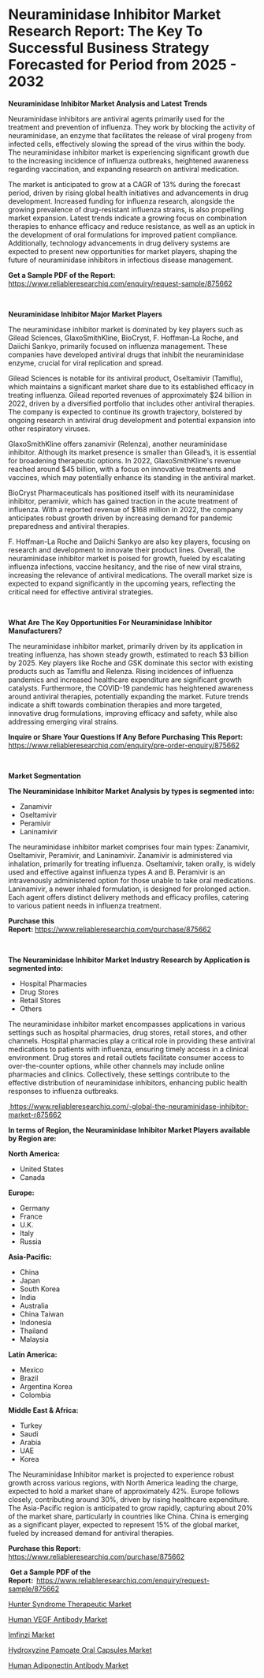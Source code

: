 <p><h1>Neuraminidase Inhibitor Market Research Report: The Key To Successful Business Strategy Forecasted for Period from 2025 - 2032</h1></p><p><strong>Neuraminidase Inhibitor Market Analysis and Latest Trends</strong></p>
<p><p>Neuraminidase inhibitors are antiviral agents primarily used for the treatment and prevention of influenza. They work by blocking the activity of neuraminidase, an enzyme that facilitates the release of viral progeny from infected cells, effectively slowing the spread of the virus within the body. The neuraminidase inhibitor market is experiencing significant growth due to the increasing incidence of influenza outbreaks, heightened awareness regarding vaccination, and expanding research on antiviral medication.</p><p>The market is anticipated to grow at a CAGR of 13% during the forecast period, driven by rising global health initiatives and advancements in drug development. Increased funding for influenza research, alongside the growing prevalence of drug-resistant influenza strains, is also propelling market expansion. Latest trends indicate a growing focus on combination therapies to enhance efficacy and reduce resistance, as well as an uptick in the development of oral formulations for improved patient compliance. Additionally, technology advancements in drug delivery systems are expected to present new opportunities for market players, shaping the future of neuraminidase inhibitors in infectious disease management.</p></p>
<p><strong>Get a Sample PDF of the Report:&nbsp;</strong> <a href="https://www.reliableresearchiq.com/enquiry/request-sample/875662?utm_campaign=1082&utm_medium=2&utm_source=Github&utm_content=ia&utm_term=30032025&utm_id=neuraminidase-inhibitor">https://www.reliableresearchiq.com/enquiry/request-sample/875662</a></p>
<p>&nbsp;</p>
<p><strong>Neuraminidase Inhibitor Major Market Players</strong></p>
<p><p>The neuraminidase inhibitor market is dominated by key players such as Gilead Sciences, GlaxoSmithKline, BioCryst, F. Hoffman-La Roche, and Daiichi Sankyo, primarily focused on influenza management. These companies have developed antiviral drugs that inhibit the neuraminidase enzyme, crucial for viral replication and spread.</p><p>Gilead Sciences is notable for its antiviral product, Oseltamivir (Tamiflu), which maintains a significant market share due to its established efficacy in treating influenza. Gilead reported revenues of approximately $24 billion in 2022, driven by a diversified portfolio that includes other antiviral therapies. The company is expected to continue its growth trajectory, bolstered by ongoing research in antiviral drug development and potential expansion into other respiratory viruses.</p><p>GlaxoSmithKline offers zanamivir (Relenza), another neuraminidase inhibitor. Although its market presence is smaller than Gilead’s, it is essential for broadening therapeutic options. In 2022, GlaxoSmithKline's revenue reached around $45 billion, with a focus on innovative treatments and vaccines, which may potentially enhance its standing in the antiviral market.</p><p>BioCryst Pharmaceuticals has positioned itself with its neuraminidase inhibitor, peramivir, which has gained traction in the acute treatment of influenza. With a reported revenue of $168 million in 2022, the company anticipates robust growth driven by increasing demand for pandemic preparedness and antiviral therapies.</p><p>F. Hoffman-La Roche and Daiichi Sankyo are also key players, focusing on research and development to innovate their product lines. Overall, the neuraminidase inhibitor market is poised for growth, fueled by escalating influenza infections, vaccine hesitancy, and the rise of new viral strains, increasing the relevance of antiviral medications. The overall market size is expected to expand significantly in the upcoming years, reflecting the critical need for effective antiviral strategies.</p></p>
<p>&nbsp;</p>
<p><strong>What Are The Key Opportunities For Neuraminidase Inhibitor Manufacturers?</strong></p>
<p><p>The neuraminidase inhibitor market, primarily driven by its application in treating influenza, has shown steady growth, estimated to reach $3 billion by 2025. Key players like Roche and GSK dominate this sector with existing products such as Tamiflu and Relenza. Rising incidences of influenza pandemics and increased healthcare expenditure are significant growth catalysts. Furthermore, the COVID-19 pandemic has heightened awareness around antiviral therapies, potentially expanding the market. Future trends indicate a shift towards combination therapies and more targeted, innovative drug formulations, improving efficacy and safety, while also addressing emerging viral strains.</p></p>
<p><strong>Inquire or Share Your Questions If Any Before Purchasing This Report:</strong> <a href="https://www.reliableresearchiq.com/enquiry/pre-order-enquiry/875662?utm_campaign=1082&utm_medium=2&utm_source=Github&utm_content=ia&utm_term=30032025&utm_id=neuraminidase-inhibitor">https://www.reliableresearchiq.com/enquiry/pre-order-enquiry/875662</a></p>
<p>&nbsp;</p>
<p><strong>Market Segmentation</strong></p>
<p><strong>The Neuraminidase Inhibitor Market Analysis by types is segmented into:</strong></p>
<p><ul><li>Zanamivir</li><li>Oseltamivir</li><li>Peramivir</li><li>Laninamivir</li></ul></p>
<p><p>The neuraminidase inhibitor market comprises four main types: Zanamivir, Oseltamivir, Peramivir, and Laninamivir. Zanamivir is administered via inhalation, primarily for treating influenza. Oseltamivir, taken orally, is widely used and effective against influenza types A and B. Peramivir is an intravenously administered option for those unable to take oral medications. Laninamivir, a newer inhaled formulation, is designed for prolonged action. Each agent offers distinct delivery methods and efficacy profiles, catering to various patient needs in influenza treatment.</p></p>
<p><strong>Purchase this Report:&nbsp;</strong><a href="https://www.reliableresearchiq.com/purchase/875662?utm_campaign=1082&utm_medium=2&utm_source=Github&utm_content=ia&utm_term=30032025&utm_id=neuraminidase-inhibitor">https://www.reliableresearchiq.com/purchase/875662</a></p>
<p>&nbsp;</p>
<p><strong>The Neuraminidase Inhibitor Market Industry Research by Application is segmented into:</strong></p>
<p><ul><li>Hospital Pharmacies</li><li>Drug Stores</li><li>Retail Stores</li><li>Others</li></ul></p>
<p><p>The neuraminidase inhibitor market encompasses applications in various settings such as hospital pharmacies, drug stores, retail stores, and other channels. Hospital pharmacies play a critical role in providing these antiviral medications to patients with influenza, ensuring timely access in a clinical environment. Drug stores and retail outlets facilitate consumer access to over-the-counter options, while other channels may include online pharmacies and clinics. Collectively, these settings contribute to the effective distribution of neuraminidase inhibitors, enhancing public health responses to influenza outbreaks.</p></p>
<p><a href="https://www.reliableresearchiq.com/-global-the-neuraminidase-inhibitor-market-r875662?utm_campaign=1082&utm_medium=2&utm_source=Github&utm_content=ia&utm_term=30032025&utm_id=neuraminidase-inhibitor">&nbsp;https://www.reliableresearchiq.com/-global-the-neuraminidase-inhibitor-market-r875662</a></p>
<p><strong>In terms of Region, the Neuraminidase Inhibitor Market Players available by Region are:</strong></p>
<p>
    <p> <strong> North America: </strong>
        <ul>
            <li>United States</li>
            <li>Canada</li>
        </ul>
        </p> 
    <p> <strong> Europe: </strong>
        <ul>
            <li>Germany</li>
            <li>France</li>
            <li>U.K.</li>
            <li>Italy</li>
            <li>Russia</li>
        </ul>
        </p> 
    <p> <strong> Asia-Pacific: </strong>
        <ul>
            <li>China</li>
            <li>Japan</li>
            <li>South Korea</li>
            <li>India</li>
            <li>Australia</li>
            <li>China Taiwan</li>
            <li>Indonesia</li>
            <li>Thailand</li>
            <li>Malaysia</li>
        </ul>
        </p> 
    <p> <strong> Latin America: </strong>
        <ul>
            <li>Mexico</li>
            <li>Brazil</li>
            <li>Argentina Korea</li>
            <li>Colombia</li>
        </ul>
        </p> 
    <p> <strong> Middle East & Africa: </strong>
        <ul>
            <li>Turkey</li>
            <li>Saudi</li>
            <li>Arabia</li>
            <li>UAE</li>
            <li>Korea</li>
        </ul>
    </p>
    </p>
<p><p>The Neuraminidase Inhibitor market is projected to experience robust growth across various regions, with North America leading the charge, expected to hold a market share of approximately 42%. Europe follows closely, contributing around 30%, driven by rising healthcare expenditure. The Asia-Pacific region is anticipated to grow rapidly, capturing about 20% of the market share, particularly in countries like China. China is emerging as a significant player, expected to represent 15% of the global market, fueled by increased demand for antiviral therapies.</p></p>
<p><strong>Purchase this Report: </strong><a href="https://www.reliableresearchiq.com/purchase/875662?utm_campaign=1082&utm_medium=2&utm_source=Github&utm_content=ia&utm_term=30032025&utm_id=neuraminidase-inhibitor">https://www.reliableresearchiq.com/purchase/875662</a></p>
<p>&nbsp;<strong>Get a Sample PDF of the Report:&nbsp;&nbsp;</strong><a href="https://www.reliableresearchiq.com/enquiry/request-sample/875662?utm_campaign=1082&utm_medium=2&utm_source=Github&utm_content=ia&utm_term=30032025&utm_id=neuraminidase-inhibitor">https://www.reliableresearchiq.com/enquiry/request-sample/875662</a></p>
<p><strong></strong></p>
<p><p><a href="https://github.com/owaysusing/Market-Research-Report-List-1/blob/main/hunter-syndrome-therapeutic-market.md?utm_campaign=1082&utm_medium=2&utm_source=Github&utm_content=ia&utm_term=30032025&utm_id=neuraminidase-inhibitor">Hunter Syndrome Therapeutic Market</a></p><p><a href="https://github.com/aijazdeitzbq/Market-Research-Report-List-1/blob/main/human-vegf-antibody-market.md?utm_campaign=1082&utm_medium=2&utm_source=Github&utm_content=ia&utm_term=30032025&utm_id=neuraminidase-inhibitor">Human VEGF Antibody Market</a></p><p><a href="https://github.com/mgapeak/Market-Research-Report-List-1/blob/main/imfinzi-market.md?utm_campaign=1082&utm_medium=2&utm_source=Github&utm_content=ia&utm_term=30032025&utm_id=neuraminidase-inhibitor">Imfinzi Market</a></p><p><a href="https://github.com/monacaquddus/Market-Research-Report-List-1/blob/main/hydroxyzine-pamoate-oral-capsules-market.md?utm_campaign=1082&utm_medium=2&utm_source=Github&utm_content=ia&utm_term=30032025&utm_id=neuraminidase-inhibitor">Hydroxyzine Pamoate Oral Capsules Market</a></p><p><a href="https://github.com/gambokaiohjr/Market-Research-Report-List-1/blob/main/human-adiponectin-antibody-market.md?utm_campaign=1082&utm_medium=2&utm_source=Github&utm_content=ia&utm_term=30032025&utm_id=neuraminidase-inhibitor">Human Adiponectin Antibody Market</a></p></p>